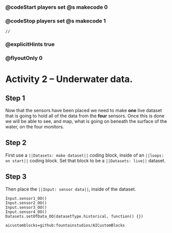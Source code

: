 ### @codeStart players set @s makecode 0
### @codeStop players set @s makecode 1

```template
//
```

### @explicitHints true
### @flyoutOnly 0

# Activity 2 – Underwater data.

## Step 1
Now that the sensors have been placed we need to make **one** live dataset that is going to hold all of the data from the **four** sensors.
Once this is done we will be able to see, and map, what is going on beneath the surface of the water, on the four monitors. 

## Step 2 
First use a `||Datasets: make dataset||` coding block, inside of an `||loops: on start||` coding block.
Set that block to be a `||Datasets: live||` dataset.

## Step 3
Then place the `||Input: sensor data||`, inside of the dataset.

```ghost
Input.sensor1_OO()
Input.sensor2_OO()
Input.sensor3_OO()
Input.sensor4_OO()
Datasets.setOfData_OO(datasetType.historical, function() {})
```

```package
aicustomblocks=github:fountainstudios/AICustomBlocks
```
